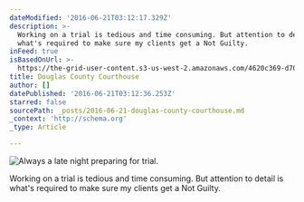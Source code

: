 ```yaml
---
dateModified: '2016-06-21T03:12:17.329Z'
description: >-
  Working on a trial is tedious and time consuming. But attention to detail is
  what's required to make sure my clients get a Not Guilty. 
inFeed: true
isBasedOnUrl: >-
  https://the-grid-user-content.s3-us-west-2.amazonaws.com/4620c369-d702-4c09-b1ef-7ab0e4c20edf.jpg
title: Douglas County Courthouse
author: []
datePublished: '2016-06-21T03:12:36.253Z'
starred: false
sourcePath: _posts/2016-06-21-douglas-county-courthouse.md
_context: 'http://schema.org'
_type: Article

---
```

![Always a late night preparing for trial.](https://the-grid-user-content.s3-us-west-2.amazonaws.com/4620c369-d702-4c09-b1ef-7ab0e4c20edf.jpg)

Working on a trial is tedious and time consuming. But attention to detail is what's required to make sure my clients get a Not Guilty.